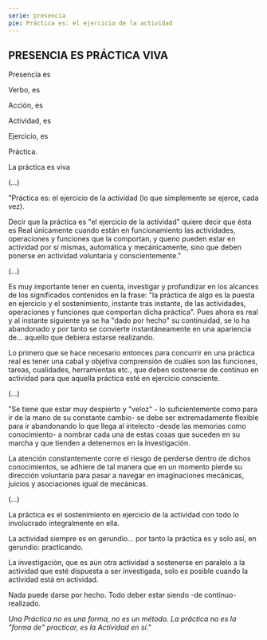 ```yaml
---
serie: presencia
pie: Práctica es: el ejercicio de la actividad
---
```


## PRESENCIA ES PRÁCTICA VIVA

Presencia es

Verbo, es

Acción, es

Actividad, es

Ejercicio, es

Práctica.

La práctica es viva

(…)

"Práctica es: el ejercicio de la actividad (lo que simplemente se ejerce, cada vez).

Decir que la práctica es "el ejercicio de la actividad" quiere decir que ésta es Real únicamente cuando están en funcionamiento las actividades, operaciones y funciones que la comportan, y queno pueden estar en actividad por sí mismas, automática y mecánicamente, sino que deben ponerse en actividad voluntaria y conscientemente."

(…)

Es muy importante tener en cuenta, investigar y profundizar en los alcances de los significados contenidos en la frase: "la práctica de algo es la puesta en ejercicio y el sostenimiento, instante tras instante, de las actividades, operaciones y funciones que comportan dicha práctica". Pues ahora es real y al instante siguiente ya se ha "dado por hecho" su continuidad, se lo ha abandonado y por tanto se convierte instantáneamente en una apariencia de… aquello que debiera estarse realizando.

Lo primero que se hace necesario entonces para concurrir en una práctica real es tener una cabal y objetiva comprensión de cuáles son las funciones, tareas, cualidades, herramientas etc., que deben sostenerse de continuo en actividad para que aquella práctica esté en ejercicio consciente.

(…)

"Se tiene que estar muy despierto y "veloz" - lo suficientemente como para ir de la mano de su constante cambio- se debe ser extremadamente flexible para ir abandonando lo que llega al intelecto -desde las memorias como conocimiento- a nombrar cada una de estas cosas que suceden en su marcha y que tienden a detenernos en la investigación.

La atención constantemente corre el riesgo de perderse dentro de dichos conocimientos, se adhiere de tal manera que en un momento pierde su dirección voluntaria para pasar a navegar en imaginaciones mecánicas, juicios y asociaciones igual de mecánicas.

(…)

La práctica es el sostenimiento en ejercicio de la actividad con todo lo involucrado integralmente en ella.

La actividad siempre es en gerundio… por tanto la práctica es y solo así, en gerundio: practicando.

La investigación, que es aún otra actividad a sostenerse en paralelo a la actividad que esté dispuesta a ser investigada, solo es posible cuando la actividad está en actividad.

Nada puede darse por hecho.
Todo deber estar siendo -de continuo- realizado.

_Una Práctica no es una forma, no es un método._
_La práctica no es la "forma de" practicar, es la Actividad en sí."_

